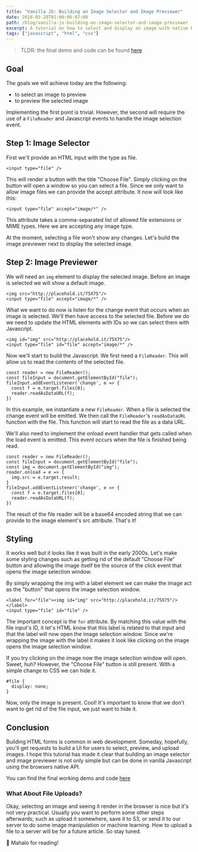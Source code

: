 ```yaml
---
title: "Vanilla JS: Building an Image Selector and Image Previewer"
date: 2018-05-28T01:00:00-07:00
path: /blog/vanilla-js-building-an-image-selector-and-image-previewer
excerpt: A tutorial on how to select and display an image with native HTML, CSS, and Javascript API’s.
tags: ["javascript", "html", "css"]
---
```


> TLDR: the final demo and code can be found [here](https://jsfiddle.net/keithalpichi/bxhedode/)

## Goal
The goals we will achieve today are the following:
- to select an image to preview
- to preview the selected image

Implementing the first point is trivial. However, the second will require the use of a `FileReader` and Javascript events to handle the image selection event.

## Step 1: Image Selector
First we'll provide an HTML input with the type as file.
```
<input type="file" />
```
This will render a button with the title "Choose File". Simply clicking on the button will open a window so you can select a file. Since we only want to allow image files we can provide the accept attribute. It now will look like this:
```
<input type="file" accept="image/*" />
```
This attribute takes a comma-separated list of allowed file extensions or MIME types. Here we are accepting any image type.

At the moment, selecting a file won't show any changes. Let's build the image previewer next to display the selected image.

## Step 2: Image Previewer
We will need an `img` element to display the selected image. Before an image is selected we will show a default image.
```
<img src="http://placehold.it/75X75"/>
<input type="file" accept="image/*" />
```
What we want to do now is listen for the change event that occurs when an image is selected. We'll then have access to the selected file. Before we do we need to update the HTML elements with IDs so we can select them with Javascript.
```
<img id="img" src="http://placehold.it/75X75"/>
<input type="file" id="file" accept="image/*" />
```
Now we'll start to build the Javascript. We first need a `FileReader`. This will allow us to read the contents of the selected file.
```
const reader = new FileReader();
const fileInput = document.getElementById("file");
fileInput.addEventListener('change', e => {
  const f = e.target.files[0];
  reader.readAsDataURL(f);
})
```
In this example, we instantiate a new `FileReader`. When a file is selected the change event will be emitted. We then call the `FileReader`'s `readAsDataURL` function with the file. This function will start to read the file as a data URL.

We'll also need to implement the onload event handler that gets called when the load event is emitted. This event occurs when the file is finished being read.
```
const reader = new FileReader();
const fileInput = document.getElementById("file");
const img = document.getElementById("img");
reader.onload = e => {
  img.src = e.target.result;
}
fileInput.addEventListener('change', e => {
  const f = e.target.files[0];
  reader.readAsDataURL(f);
})
```
The result of the file reader will be a base64 encoded string that we can provide to the image element's src attribute. That's it!

## Styling
It works well but it looks like it was built in the early 2000s. Let's make some styling changes such as getting rid of the default "Choose File" button and allowing the image itself be the source of the click event that opens the image selection window.

By simply wrapping the img with a label element we can make the image act as the "button" that opens the image selection window.
```
<label for="file"><img id="img" src="http://placehold.it/75X75"/></label>
<input type="file" id="file" />
```
The important concept is the `for` attribute. By matching this value with the file input's ID, it let's HTML know that this label is related to that input and that the label will now open the image selection window. Since we're wrapping the image with the label it makes it look like clicking on the image opens the image selection window.

If you try clicking on the image now the image selection window will open. Sweet, huh? However, the "Choose File" button is still present. With a simple change to CSS we can hide it.
```
#file {
  display: none;
}
```
Now, only the image is present. Cool! It's important to know that we don't want to get rid of the file input, we just want to hide it.

## Conclusion
Building HTML forms is common in web development. Someday, hopefully, you'll get requests to build a UI for users to select, preview, and upload images. I hope this tutorial has made it clear that building an image selector and image previewer is not only simple but can be done in vanilla Javascript using the browsers native API.

You can find the final working demo and code [here](https://jsfiddle.net/keithalpichi/bxhedode/)

### What About File Uploads?
Okay, selecting an image and seeing it render in the browser is nice but it's not very practical. Usually you want to perform some other steps afterwards; such as upload it somewhere, save it to S3, or send it to our server to do some image manipulation or machine learning. How to upload a file to a server will be for a future article. So stay tuned.

🤙 Mahalo for reading!